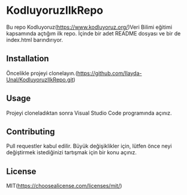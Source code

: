 # KodluyoruzIlkRepo

Bu repo Kodluyoruz(https://www.kodluyoruz.org/)Veri Bilimi eğitimi kapsamında açtığım ilk repo. İçinde bir adet README dosyası ve bir de index.html barındırıyor.

## Installation

Öncelikle projeyi clonelayın.(https://github.com/Ilayda-Unal/KodluyoruzIlkRepo.git)

## Usage

Projeyi cloneladıktan sonra Visual Studio Code programında açınız.

## Contributing

Pull requestler kabul edilir. Büyük değişiklikler için, lütfen önce neyi değiştirmek istediğinizi tartışmak için bir konu açınız.

## License

MIT(https://choosealicense.com/licenses/mit/)